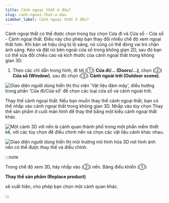 ```yaml
---
title: Cảnh ngoại thất ở đâu?
slug: canh-ngoai-that-o-dau
sidebar_label: Cảnh ngoại thất ở đâu?
---
```


Cảnh ngoại thất có thể được chọn trong tùy chọn Cửa đi và Cửa sổ - Cửa sổ - Cảnh ngoại thất. Điều này cho phép bạn thay đổi nhiều chế độ xem ngoại thất hơn. Khi bản vẽ hiệu ứng bị lộ sáng, nó cũng có thể đóng vai trò chặn ánh sáng. Kéo và đặt nó bên ngoài cửa sổ trong không gian 2D, sau đó bạn có thể sửa đổi chiều cao và kích thước của cảnh ngoại thất trong không gian 3D.

1. Theo các chỉ dẫn trong hình, đi tới (①) **Cửa đi/... (Doors/...)**, chọn (②) **Cửa sổ (Window)**, sau đó chọn (③) **Cảnh ngoài trời (Outdoor scene)**.

![Giao diện người dùng hiển thị thư viện 'Vật liệu đám mây', điều hướng trong phần 'Cửa đi/Cửa sổ' để chọn các loại cửa sổ và cảnh ngoài trời.](https://storage.googleapis.com/jegavn_kb/images/64f593f9-c4a0-4e52-9f41-875647dcd13f.png)

Thay thế cảnh ngoại thất: Nếu bạn muốn thay thế cảnh ngoại thất, bạn có thể nhấp vào cảnh ngoại thất trong không gian 3D. Nhấp vào tùy chọn Thay thế sản phẩm ở cuối màn hình để thay thế bằng một kiểu cảnh ngoại thất khác.

![Một cảnh 3D với nền là cảnh quan thành phố trong một phần mềm thiết kế, với các tùy chọn để điều chỉnh nền và chọn các vật liệu cảnh khác nhau.](https://storage.googleapis.com/jegavn_kb/images/08fd2a0f-633f-4436-a031-ee8fda160bd5.png)

![Giao diện người dùng hiển thị môi trường mô hình hóa 3D nơi hình ảnh nền có thể được thay thế và điều chỉnh.](https://storage.googleapis.com/jegavn_kb/images/1d0117e2-21f7-4f61-895d-1064aee775de.png)

:::note

Trong chế độ xem 3D, hãy nhấp vào (②) nền. Bảng điều khiển (①) 

**Thay thế sản phẩm (Replace product)**

 sẽ xuất hiện, cho phép bạn chọn một cảnh quan khác.

:::